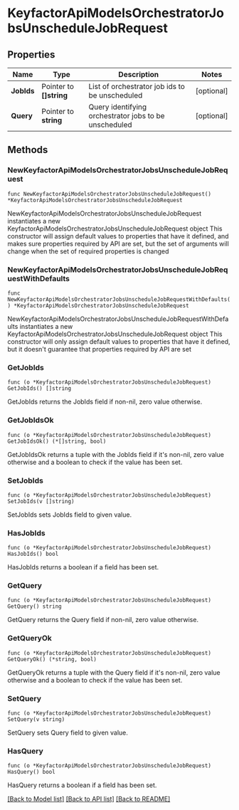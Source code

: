 # KeyfactorApiModelsOrchestratorJobsUnscheduleJobRequest

## Properties

Name | Type | Description | Notes
------------ | ------------- | ------------- | -------------
**JobIds** | Pointer to **[]string** | List of orchestrator job ids to be unscheduled | [optional] 
**Query** | Pointer to **string** | Query identifying orchestrator jobs to be unscheduled | [optional] 

## Methods

### NewKeyfactorApiModelsOrchestratorJobsUnscheduleJobRequest

`func NewKeyfactorApiModelsOrchestratorJobsUnscheduleJobRequest() *KeyfactorApiModelsOrchestratorJobsUnscheduleJobRequest`

NewKeyfactorApiModelsOrchestratorJobsUnscheduleJobRequest instantiates a new KeyfactorApiModelsOrchestratorJobsUnscheduleJobRequest object
This constructor will assign default values to properties that have it defined,
and makes sure properties required by API are set, but the set of arguments
will change when the set of required properties is changed

### NewKeyfactorApiModelsOrchestratorJobsUnscheduleJobRequestWithDefaults

`func NewKeyfactorApiModelsOrchestratorJobsUnscheduleJobRequestWithDefaults() *KeyfactorApiModelsOrchestratorJobsUnscheduleJobRequest`

NewKeyfactorApiModelsOrchestratorJobsUnscheduleJobRequestWithDefaults instantiates a new KeyfactorApiModelsOrchestratorJobsUnscheduleJobRequest object
This constructor will only assign default values to properties that have it defined,
but it doesn't guarantee that properties required by API are set

### GetJobIds

`func (o *KeyfactorApiModelsOrchestratorJobsUnscheduleJobRequest) GetJobIds() []string`

GetJobIds returns the JobIds field if non-nil, zero value otherwise.

### GetJobIdsOk

`func (o *KeyfactorApiModelsOrchestratorJobsUnscheduleJobRequest) GetJobIdsOk() (*[]string, bool)`

GetJobIdsOk returns a tuple with the JobIds field if it's non-nil, zero value otherwise
and a boolean to check if the value has been set.

### SetJobIds

`func (o *KeyfactorApiModelsOrchestratorJobsUnscheduleJobRequest) SetJobIds(v []string)`

SetJobIds sets JobIds field to given value.

### HasJobIds

`func (o *KeyfactorApiModelsOrchestratorJobsUnscheduleJobRequest) HasJobIds() bool`

HasJobIds returns a boolean if a field has been set.

### GetQuery

`func (o *KeyfactorApiModelsOrchestratorJobsUnscheduleJobRequest) GetQuery() string`

GetQuery returns the Query field if non-nil, zero value otherwise.

### GetQueryOk

`func (o *KeyfactorApiModelsOrchestratorJobsUnscheduleJobRequest) GetQueryOk() (*string, bool)`

GetQueryOk returns a tuple with the Query field if it's non-nil, zero value otherwise
and a boolean to check if the value has been set.

### SetQuery

`func (o *KeyfactorApiModelsOrchestratorJobsUnscheduleJobRequest) SetQuery(v string)`

SetQuery sets Query field to given value.

### HasQuery

`func (o *KeyfactorApiModelsOrchestratorJobsUnscheduleJobRequest) HasQuery() bool`

HasQuery returns a boolean if a field has been set.


[[Back to Model list]](../README.md#documentation-for-models) [[Back to API list]](../README.md#documentation-for-api-endpoints) [[Back to README]](../README.md)


